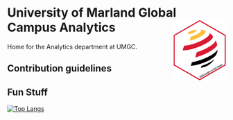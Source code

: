 # University of Marland Global Campus Analytics <a href='https://www.umgc.edu/'><img src='images/analytics_hex_alt.png' align="right" height="138.5" /></a>

Home for the Analytics department at UMGC. 

## Contribution guidelines


## Fun Stuff

[![Top Langs](https://github-readme-stats.vercel.app/api/top-langs/?username=Jordan-Krogmann)](https://github.com/Jordan-Krogmann/github-readme-stats)


<!--

**Here are some ideas to get you started:**

🙋‍♀️ A short introduction - what is your organization all about?
🌈 Contribution guidelines - how can the community get involved?
👩‍💻 Useful resources - where can the community find your docs? Is there anything else the community should know?
🍿 Fun facts - what does your team eat for breakfast?
🧙 Remember, you can do mighty things with the power of [Markdown](https://docs.github.com/github/writing-on-github/getting-started-with-writing-and-formatting-on-github/basic-writing-and-formatting-syntax)
-->
